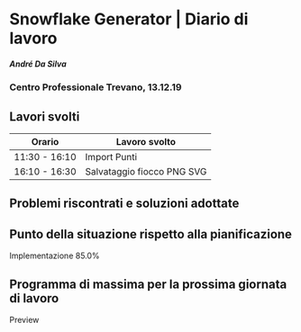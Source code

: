 # Snowflake Generator | Diario di lavoro
##### André Da Silva
### Centro Professionale Trevano, 13.12.19

## Lavori svolti


|Orario        |Lavoro svolto                           |
|--------------|----------------------------------------|
|11:30 - 16:10 | Import Punti |
|16:10 - 16:30 |Salvataggio fiocco PNG SVG    |

##  Problemi riscontrati e soluzioni adottate

##  Punto della situazione rispetto alla pianificazione
Implementazione 85.0%

## Programma di massima per la prossima giornata di lavoro
Preview
